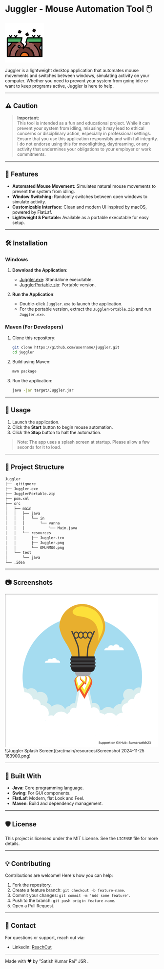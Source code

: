# Juggler - Mouse Automation Tool 🖱️

![Juggler Icon](src/main/resources/Juggler.png)

Juggler is a lightweight desktop application that automates mouse movements and switches between windows, simulating activity on your computer. Whether you need to prevent your system from going idle or want to keep programs active, Juggler is here to help.

---

## ⚠️ **Caution**

> **Important:**  
This tool is intended as a fun and educational project. While it can prevent your system from idling, misusing it may lead to ethical concerns or disciplinary action, especially in professional settings.  
Ensure that you use this application responsibly and with full integrity. I do not endorse using this for moonlighting, daydreaming, or any activity that undermines your obligations to your employer or work commitments.  

---

## 🚀 Features

- **Automated Mouse Movement:** Simulates natural mouse movements to prevent the system from idling.
- **Window Switching:** Randomly switches between open windows to simulate activity.
- **Customizable Interface:** Clean and modern UI inspired by macOS, powered by FlatLaf.
- **Lightweight & Portable:** Available as a portable executable for easy setup.

---

## 🛠️ Installation

### Windows
1. **Download the Application**:
   - [Juggler.exe](Installers/Juggler.exe): Standalone executable.
   - [JugglerPortable.zip](Installers/JugglerPortable.zip): Portable version.

2. **Run the Application**:
   - Double-click `Juggler.exe` to launch the application.
   - For the portable version, extract the `JugglerPortable.zip` and run `Juggler.exe`.

### Maven (For Developers)
1. Clone this repository:
   ```bash
   git clone https://github.com/username/juggler.git
   cd juggler
   ```
2. Build using Maven:
   ```bash
   mvn package
   ```
3. Run the application:
   ```bash
   java -jar target/Juggler.jar
   ```

---

## 📜 Usage

1. Launch the application.
2. Click the **Start** button to begin mouse automation.
3. Click the **Stop** button to halt the automation.

> Note: The app uses a splash screen at startup. Please allow a few seconds for it to load.

---

## 📂 Project Structure

```
Juggler
├── .gitignore
├── Juggler.exe
├── JugglerPortable.zip
├── pom.xml
├── src
│   ├── main
│   │   ├── java
│   │   │   └── in
│   │   │       └── vanna
│   │   │           └── Main.java
│   │   └── resources
│   │       ├── Juggler.ico
│   │       ├── Juggler.png
│   │       └── OMUNMO0.png
│   └── test
│       └── java
└── .idea
```

---

## 📷 Screenshots
![Juggler Splash Screen](src/main/resources/OMUNMO0.png)
![Juggler Splash Screen](src/main/resources/Screenshot 2024-11-25 163900.png)

---

## 🔧 Built With

- **Java**: Core programming language.
- **Swing**: For GUI components.
- **FlatLaf**: Modern, flat Look and Feel.
- **Maven**: Build and dependency management.

---

## 🛡️ License

This project is licensed under the MIT License. See the `LICENSE` file for more details.

---

## 💡 Contributing

Contributions are welcome! Here's how you can help:
1. Fork the repository.
2. Create a feature branch: `git checkout -b feature-name`.
3. Commit your changes: `git commit -m 'Add some feature'`.
4. Push to the branch: `git push origin feature-name`.
5. Open a Pull Request.

---

## 📨 Contact

For questions or support, reach out via:
- LinkedIn: [ReachOut](https://www.linkedin.com/in/kumarsatish23/)

---

Made with ❤️ by "Satish Kumar Rai" JSR .
